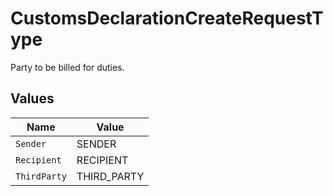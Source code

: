 # CustomsDeclarationCreateRequestType

Party to be billed for duties.


## Values

| Name         | Value        |
| ------------ | ------------ |
| `Sender`     | SENDER       |
| `Recipient`  | RECIPIENT    |
| `ThirdParty` | THIRD_PARTY  |